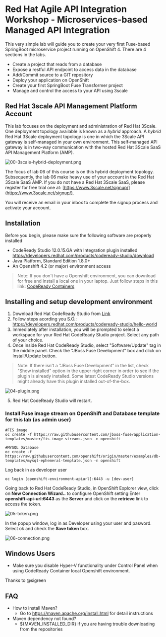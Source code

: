 # Red Hat Agile API Integration Workshop - Microservices-based Managed API Integration

This very simple lab will guide you to create your very first Fuse-based SpringBoot microservice project running on OpenShift 4. There are 4 sections in the labs.

* Create a project that reads from a database
* Expose a restful API endpoint to access data in the database
* Add/Commit source to a GIT repository
* Deploy your application on OpenShift
* Create your first SpringBoot Fuse Transformer project
* Manage and control the access to your API using 3scale

## Red Hat 3scale API Management Platform Account
This lab focuses on the deployment and administration of Red Hat 3Scale. One deployment topology available is known as a *hybrid* approach. A *hybrid* Red Hat 3Scale deployment topology is one in which the 3Scale API gateway is self-managed in your own environment. This self-managed API gateway is in two-way communication with the hosted Red Hat 3Scale SaaS API Management Platform (AMP).

![00-3scale-hybrid-deployment.png](./img/00-3scale-hybrid-deployment.png)

The focus of lab 06 of this course is on this hybrid deployment topology. Subsequently, the lab 06 make heavy use of your account in the Red Hat 3Scale SaaS AMP. If you do not have a Red Hat 3Scale SaaS, please register for free trial one at: [https://www.3scale.net/signup/](https://www.3scale.net/signup/).

You will receive an email in your inbox to complete the signup process and activate your account.

## Installation
Before you begin, please make sure the following software are properly installed

* CodeReady Studio 12.0.15.GA with Integration plugin installed
https://developers.redhat.com/products/codeready-studio/download
* Java Platform, Standard Edition 1.8.0+
* An Openshift 4.2 (or major) environment access
> Note: If you don't have a Openshift environment, you can download for free and install a local one in your laptop. Just follow steps in this link: [CodeReady Containers](https://developers.redhat.com/products/codeready-containers/overview)


## Installing and setup development environment
1. Download Red Hat CodeReady Studio from [Link](https://developers.redhat.com/products/codeready-studio/download)
2. Follow steps acording you S.O.: https://developers.redhat.com/products/codeready-studio/hello-world
3. Immediately after installation, you will be prompted to select a workspace for your Red Hat CodeReady Studio project. Select any path of your choice.
4. Once inside Red Hat CodeReady Studio, select "Software/Update" tag in the middle panel. Check the "JBoss Fuse Development" box and click on Install/Update button.
> Note: If there isn't a "JBoss Fuse Development" in the list, check "Show installed" option in the upper right corner in order to see if the plugin is already installed. Some latest CodeReady Studio versions might already have this plugin installed out-of-the-box.

![04-plugin.png](./img/04-plugin.png)

5. Red Hat CodeReady Studio will restart.


### Install Fuse image stream on OpenShift and Database template for this lab (as admin user)

```
#FIS image
oc create -f https://raw.githubusercontent.com/jboss-fuse/application-templates/master/fis-image-streams.json -n openshift

#MYSQL Database
oc create -f https://raw.githubusercontent.com/openshift/origin/master/examples/db-templates/mysql-ephemeral-template.json -n openshift
```

Log back in as developer user

```
oc login [openshift-environment-apiurl]:6443 -u [dev-user]

```

Going back to Red Hat CodeReady Studio, in OpenShift Explorer view, click on **New Connection Wizard..** to configure OpenShift setting
Enter **openshift-api-url:6443** as the **Server** and click on the **retrieve** link to access the token.

![05-token.png](./img/05-token.png)

In the popup window, log in as Developer using your user and pasword. Select ok and check the **Save token** box.

![06-connection.png](./img/06-connection.png)

## Windows Users

- Make sure you disable  Hyper-V functionality under Control Panel when using CodeReady Container local Openshift environment.

Thanks to @sigreen

## FAQ
- How to install Maven?  
	- Go to https://maven.apache.org/install.html for detail instructions
- Maven dependency not found?
	- ${MAVEN_INSTALLED_DIR} if you are having trouble downloading from the repositories
